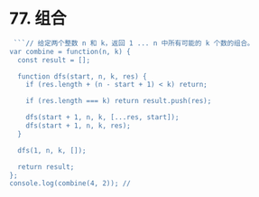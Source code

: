 # 77. 组合

```js
 ```// 给定两个整数 n 和 k，返回 1 ... n 中所有可能的 k 个数的组合。
var combine = function(n, k) {
  const result = [];

  function dfs(start, n, k, res) {
    if (res.length + (n - start + 1) < k) return;

    if (res.length === k) return result.push(res);

    dfs(start + 1, n, k, [...res, start]);
    dfs(start + 1, n, k, res);
  }

  dfs(1, n, k, []);

  return result;
};
console.log(combine(4, 2)); //

